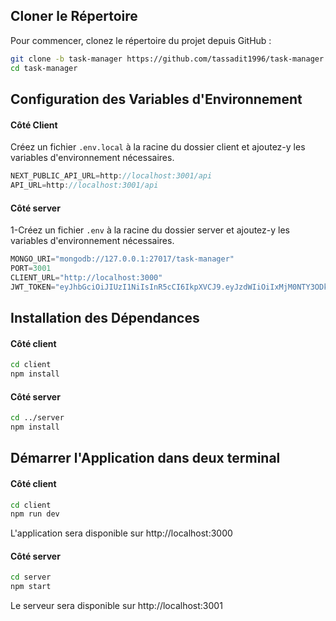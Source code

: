 ## Cloner le Répertoire

Pour commencer, clonez le répertoire du projet depuis GitHub :

```bash
git clone -b task-manager https://github.com/tassadit1996/task-manager.git
cd task-manager
```
## Configuration des Variables d'Environnement

#### Côté Client 
Créez un fichier ```.env.local``` à la racine du dossier client et ajoutez-y les variables d'environnement nécessaires.

```js
NEXT_PUBLIC_API_URL=http://localhost:3001/api
API_URL=http://localhost:3001/api
```


#### Côté server 
1-Créez un fichier ```.env``` à la racine du dossier server et ajoutez-y les variables d'environnement nécessaires. 

```js
MONGO_URI="mongodb://127.0.0.1:27017/task-manager"
PORT=3001
CLIENT_URL="http://localhost:3000"
JWT_TOKEN="eyJhbGciOiJIUzI1NiIsInR5cCI6IkpXVCJ9.eyJzdWIiOiIxMjM0NTY3ODkwIiwibmFtZSI6IkpvaG4gRG9lIiwiaWF0IjoxNTE2MjM5MDIyfQ.SflKxwRJSMeKKF2QT4fwpMeJf36POk6yJV_adQssw5c"
```
## Installation des Dépendances
#### Côté client
```bash
cd client
npm install
```

#### Côté server
```bash
cd ../server
npm install
```

## Démarrer l'Application dans deux terminal
#### Côté client
```bash
cd client
npm run dev
```
L'application sera disponible sur http://localhost:3000

#### Côté server
```bash
cd server
npm start
```
Le serveur sera disponible sur http://localhost:3001



